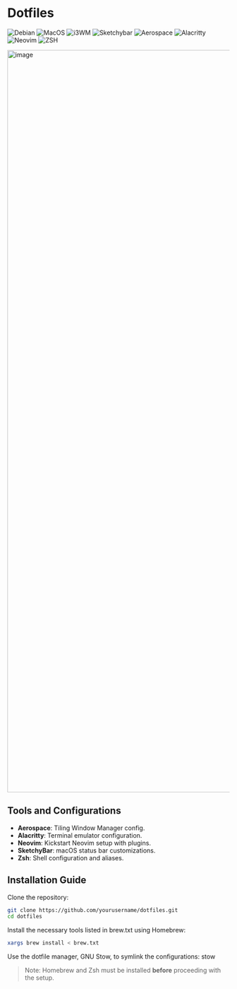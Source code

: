 # Dotfiles
![Debian](https://img.shields.io/badge/Debian-D70A53?style=for-the-badge&logo=debian&logoColor=white)
![MacOS](https://img.shields.io/badge/MacOS-8e8e93.svg?style=for-the-badge&logo=apple&logoColor=white)
![i3WM](https://img.shields.io/badge/i3WM-2e3440?style=for-the-badge&logo=i3&logoColor=white)
![Sketchybar](https://img.shields.io/badge/Sketchybar-2c3e50?style=for-the-badge&logoColor=white)
![Aerospace](https://img.shields.io/badge/Aerospace-black?style=for-the-badge&logo=gnometerminal&logoColor=white)
![Alacritty](https://img.shields.io/badge/Alacritty-F46D01?style=for-the-badge&logo=alacritty&logoColor=white)
![Neovim](https://img.shields.io/badge/neovim-%252357A143.svg?style=for-the-badge&logo=neovim&logoColor=white)
![ZSH](https://img.shields.io/badge/ZSH-4EAA25?style=for-the-badge&logo=gnubash&logoColor=white)

<img width="1680" alt="image" src="https://github.com/user-attachments/assets/26f5f3de-79b0-451d-b927-1bd3c5c02140">

## Tools and Configurations
- **Aerospace**: Tiling Window Manager config.
- **Alacritty**: Terminal emulator configuration.
- **Neovim**: Kickstart Neovim setup with plugins.
- **SketchyBar**: macOS status bar customizations.
- **Zsh**: Shell configuration and aliases.

## Installation Guide
Clone the repository:
```bash
git clone https://github.com/yourusername/dotfiles.git
cd dotfiles
```

Install the necessary tools listed in brew.txt using Homebrew:
```bash
xargs brew install < brew.txt
```

Use the dotfile manager, GNU Stow, to symlink the configurations:
stow <tool-name>


> Note: Homebrew and Zsh must be installed **before** proceeding with the setup.



